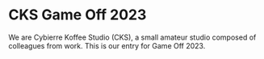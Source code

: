 # CKS Game Off 2023

We are Cybierre Koffee Studio (CKS), a small amateur studio composed of colleagues from work. This is our entry for Game Off 2023.

